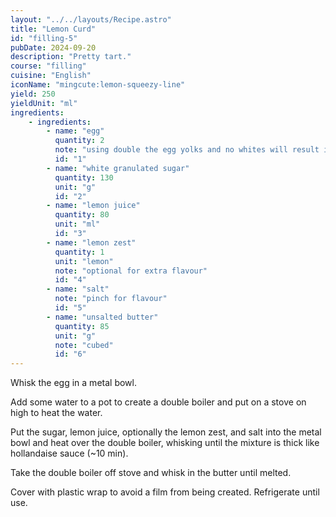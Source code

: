 ```yaml
---
layout: "../../layouts/Recipe.astro"
title: "Lemon Curd"
id: "filling-5"
pubDate: 2024-09-20
description: "Pretty tart."
course: "filling"
cuisine: "English"
iconName: "mingcute:lemon-squeezy-line"
yield: 250
yieldUnit: "ml"
ingredients:
    - ingredients:
        - name: "egg"
          quantity: 2
          note: "using double the egg yolks and no whites will result in richer flavour."
          id: "1"
        - name: "white granulated sugar"
          quantity: 130
          unit: "g"
          id: "2"
        - name: "lemon juice"
          quantity: 80
          unit: "ml"
          id: "3"
        - name: "lemon zest"
          quantity: 1
          unit: "lemon"
          note: "optional for extra flavour"
          id: "4"
        - name: "salt"
          note: "pinch for flavour"
          id: "5"
        - name: "unsalted butter"
          quantity: 85
          unit: "g"
          note: "cubed"
          id: "6"
---
```

Whisk the <span class="ingredient" data-id="1">egg</span> in a metal bowl.

Add some water to a pot to create a double boiler and put on a stove on high to heat the water.

Put the <span class="ingredient" data-id="2">sugar</span>, <span class="ingredient" data-id="3">lemon juice</span>, optionally the <span class="ingredient" data-id="4">lemon zest</span>, and <span class="ingredient" data-id="5">salt</span> into the metal bowl and heat over the double boiler, whisking until the mixture is thick like hollandaise sauce (~10 min).

Take the double boiler off stove and whisk in the <span class="ingredient" data-id="6">butter</span> until melted.

Cover with plastic wrap to avoid a film from being created. Refrigerate until use.